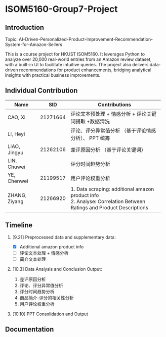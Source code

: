 # ISOM5160-Group7-Project



## Introduction

Topic: AI-Driven-Personalized-Product-Improvement-Recommendation-System-for-Amazon-Sellers

This is a course project for HKUST ISOM5160. It leverages Python to analyze over 20,000 real-world entries from an Amazon review dataset, with a built-in UI to facilitate intuitive queries. The project also delivers data-driven recommendations for product enhancements, bridging analytical insights with practical business improvements.


## Individual Contribution

| Name          | SID      | Contributions                                                                                                          |
|---------------|----------|------------------------------------------------------------------------------------------------------------------------|
| CAO, Xi       | 21271664 | 评论文本预处理 + 情感分析 + 评论关键词提取 +数据清洗                                                                                                 |
| LI, Heyi      |          | 评论、评分异常值分析 （基于评论情感分析）、 PPT 统筹                                                                                          |
| LIAO, Jingyu  | 21262106 | 差评原因分析   （基于评论关键词）                                                                                                     |
| LIN, Chuwei   |          | 评分时间趋势分析                                                                                                               |
| YE, Chenwei   | 21199517 | 用户评论权重分析                                                                                                               |
| ZHANG, Ziyang | 21266920 | 1. Data scraping: additional amazon product info <br/>2. Analyse: Correlation Between Ratings and Product Descriptions |

## Timeline

1. [9.21] Preprocessed data and supplementary data:
   - [x] Additional amazon product info
   - [ ] 评论文本处理 + 情感分析
   - [ ] 简介文本处理

2. [10.3] Data Analysis and Conclusion Output: 
   1. 差评原因分析
   2. 评论、评分异常值分析
   3. 评分时间趋势分析
   4. 商品简介-评分的相关性分析
   5. 用户评论权重分析

3. [10.10] PPT Consolidation and Output


## Documentation



